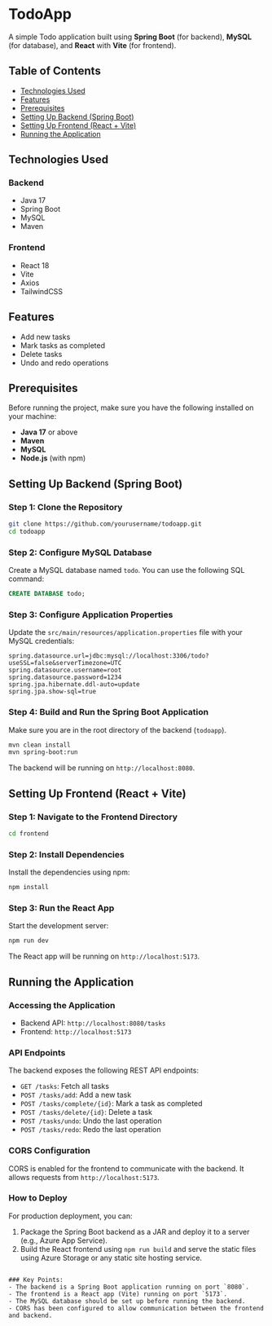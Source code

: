 # TodoApp

A simple Todo application built using **Spring Boot** (for backend), **MySQL** (for database), and **React** with **Vite** (for frontend).

## Table of Contents
- [Technologies Used](#technologies-used)
- [Features](#features)
- [Prerequisites](#prerequisites)
- [Setting Up Backend (Spring Boot)](#setting-up-backend-spring-boot)
- [Setting Up Frontend (React + Vite)](#setting-up-frontend-react--vite)
- [Running the Application](#running-the-application)

## Technologies Used

### Backend
- Java 17
- Spring Boot
- MySQL
- Maven

### Frontend
- React 18
- Vite
- Axios
- TailwindCSS

## Features
- Add new tasks
- Mark tasks as completed
- Delete tasks
- Undo and redo operations

## Prerequisites
Before running the project, make sure you have the following installed on your machine:
- **Java 17** or above
- **Maven** 
- **MySQL** 
- **Node.js** (with npm)

## Setting Up Backend (Spring Boot)

### Step 1: Clone the Repository

```bash
git clone https://github.com/yourusername/todoapp.git
cd todoapp
```

### Step 2: Configure MySQL Database

Create a MySQL database named `todo`. You can use the following SQL command:

```sql
CREATE DATABASE todo;
```

### Step 3: Configure Application Properties

Update the `src/main/resources/application.properties` file with your MySQL credentials:

```properties
spring.datasource.url=jdbc:mysql://localhost:3306/todo?useSSL=false&serverTimezone=UTC
spring.datasource.username=root
spring.datasource.password=1234
spring.jpa.hibernate.ddl-auto=update
spring.jpa.show-sql=true
```

### Step 4: Build and Run the Spring Boot Application

Make sure you are in the root directory of the backend (`todoapp`).

```bash
mvn clean install
mvn spring-boot:run
```

The backend will be running on `http://localhost:8080`.

## Setting Up Frontend (React + Vite)

### Step 1: Navigate to the Frontend Directory

```bash
cd frontend
```

### Step 2: Install Dependencies

Install the dependencies using npm:

```bash
npm install
```

### Step 3: Run the React App

Start the development server:

```bash
npm run dev
```

The React app will be running on `http://localhost:5173`.

## Running the Application

### Accessing the Application

- Backend API: `http://localhost:8080/tasks`
- Frontend: `http://localhost:5173`

### API Endpoints

The backend exposes the following REST API endpoints:

- `GET /tasks`: Fetch all tasks
- `POST /tasks/add`: Add a new task
- `POST /tasks/complete/{id}`: Mark a task as completed
- `POST /tasks/delete/{id}`: Delete a task
- `POST /tasks/undo`: Undo the last operation
- `POST /tasks/redo`: Redo the last operation

### CORS Configuration

CORS is enabled for the frontend to communicate with the backend. It allows requests from `http://localhost:5173`.

### How to Deploy

For production deployment, you can:
1. Package the Spring Boot backend as a JAR and deploy it to a server (e.g., Azure App Service).
2. Build the React frontend using `npm run build` and serve the static files using Azure Storage or any static site hosting service.
```

### Key Points:
- The backend is a Spring Boot application running on port `8080`.
- The frontend is a React app (Vite) running on port `5173`.
- The MySQL database should be set up before running the backend.
- CORS has been configured to allow communication between the frontend and backend.
